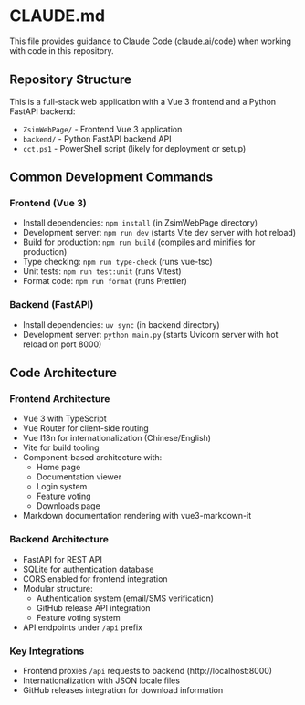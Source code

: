 # CLAUDE.md

This file provides guidance to Claude Code (claude.ai/code) when working with code in this repository.

## Repository Structure

This is a full-stack web application with a Vue 3 frontend and a Python FastAPI backend:

- `ZsimWebPage/` - Frontend Vue 3 application
- `backend/` - Python FastAPI backend API
- `cct.ps1` - PowerShell script (likely for deployment or setup)

## Common Development Commands

### Frontend (Vue 3)

- Install dependencies: `npm install` (in ZsimWebPage directory)
- Development server: `npm run dev` (starts Vite dev server with hot reload)
- Build for production: `npm run build` (compiles and minifies for production)
- Type checking: `npm run type-check` (runs vue-tsc)
- Unit tests: `npm run test:unit` (runs Vitest)
- Format code: `npm run format` (runs Prettier)

### Backend (FastAPI)

- Install dependencies: `uv sync` (in backend directory)
- Development server: `python main.py` (starts Uvicorn server with hot reload on port 8000)

## Code Architecture

### Frontend Architecture

- Vue 3 with TypeScript
- Vue Router for client-side routing
- Vue I18n for internationalization (Chinese/English)
- Vite for build tooling
- Component-based architecture with:
  - Home page
  - Documentation viewer
  - Login system
  - Feature voting
  - Downloads page
- Markdown documentation rendering with vue3-markdown-it

### Backend Architecture

- FastAPI for REST API
- SQLite for authentication database
- CORS enabled for frontend integration
- Modular structure:
  - Authentication system (email/SMS verification)
  - GitHub release API integration
  - Feature voting system
- API endpoints under `/api` prefix

### Key Integrations

- Frontend proxies `/api` requests to backend (http://localhost:8000)
- Internationalization with JSON locale files
- GitHub releases integration for download information